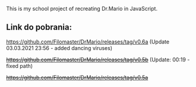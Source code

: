 ﻿This is my school project of recreating Dr.Mario in JavaScript.

## Link do pobrania:
https://github.com/Filomaster/DrMario/releases/tag/v0.6a (Update 03.03.2021 23:56 - added dancing viruses)

~~https://github.com/Filomaster/DrMario/releases/tag/v0.5b~~ (Update: 00:19 - fixed path)

~~https://github.com/Filomaster/DrMario/releases/tag/v0.5a~~
